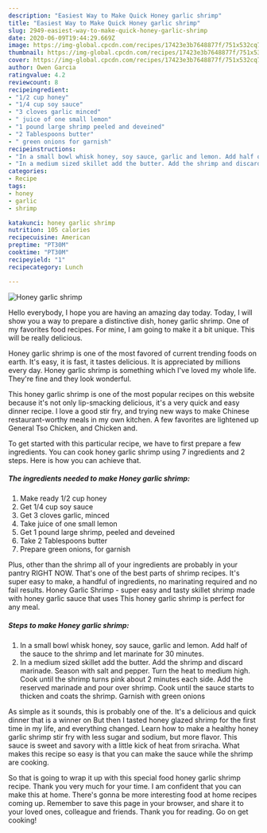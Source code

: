 ```yaml
---
description: "Easiest Way to Make Quick Honey garlic shrimp"
title: "Easiest Way to Make Quick Honey garlic shrimp"
slug: 2949-easiest-way-to-make-quick-honey-garlic-shrimp
date: 2020-06-09T19:44:29.669Z
image: https://img-global.cpcdn.com/recipes/17423e3b7648877f/751x532cq70/honey-garlic-shrimp-recipe-main-photo.jpg
thumbnail: https://img-global.cpcdn.com/recipes/17423e3b7648877f/751x532cq70/honey-garlic-shrimp-recipe-main-photo.jpg
cover: https://img-global.cpcdn.com/recipes/17423e3b7648877f/751x532cq70/honey-garlic-shrimp-recipe-main-photo.jpg
author: Owen Garcia
ratingvalue: 4.2
reviewcount: 8
recipeingredient:
- "1/2 cup honey"
- "1/4 cup soy sauce"
- "3 cloves garlic minced"
- " juice of one small lemon"
- "1 pound large shrimp peeled and deveined"
- "2 Tablespoons butter"
- " green onions for garnish"
recipeinstructions:
- "In a small bowl whisk honey, soy sauce, garlic and lemon. Add half of the sauce to the shrimp and let marinate for 30 minutes."
- "In a medium sized skillet add the butter. Add the shrimp and discard marinade. Season with salt and pepper. Turn the heat to medium high. Cook until the shrimp turns pink about 2 minutes each side. Add the reserved marinade and pour over shrimp. Cook until the sauce starts to thicken and coats the shrimp. Garnish with green onions"
categories:
- Recipe
tags:
- honey
- garlic
- shrimp

katakunci: honey garlic shrimp 
nutrition: 105 calories
recipecuisine: American
preptime: "PT30M"
cooktime: "PT30M"
recipeyield: "1"
recipecategory: Lunch

---
```



![Honey garlic shrimp](https://img-global.cpcdn.com/recipes/17423e3b7648877f/751x532cq70/honey-garlic-shrimp-recipe-main-photo.jpg)

Hello everybody, I hope you are having an amazing day today. Today, I will show you a way to prepare a distinctive dish, honey garlic shrimp. One of my favorites food recipes. For mine, I am going to make it a bit unique. This will be really delicious.

Honey garlic shrimp is one of the most favored of current trending foods on earth. It's easy, it is fast, it tastes delicious. It is appreciated by millions every day. Honey garlic shrimp is something which I've loved my whole life. They're fine and they look wonderful.

This honey garlic shrimp is one of the most popular recipes on this website because it&#39;s not only lip-smacking delicious, it&#39;s a very quick and easy dinner recipe. I love a good stir fry, and trying new ways to make Chinese restaurant-worthy meals in my own kitchen. A few favorites are lightened up General Tso Chicken, and Chicken and.


To get started with this particular recipe, we have to first prepare a few ingredients. You can cook honey garlic shrimp using 7 ingredients and 2 steps. Here is how you can achieve that.

<!--inarticleads1-->

##### The ingredients needed to make Honey garlic shrimp:

1. Make ready 1/2 cup honey
1. Get 1/4 cup soy sauce
1. Get 3 cloves garlic, minced
1. Take  juice of one small lemon
1. Get 1 pound large shrimp, peeled and deveined
1. Take 2 Tablespoons butter
1. Prepare  green onions, for garnish


Plus, other than the shrimp all of your ingredients are probably in your pantry RIGHT NOW. That&#39;s one of the best parts of shrimp recipes. It&#39;s super easy to make, a handful of ingredients, no marinating required and no fail results. Honey Garlic Shrimp - super easy and tasty skillet shrimp made with honey garlic sauce that uses This honey garlic shrimp is perfect for any meal. 

<!--inarticleads2-->

##### Steps to make Honey garlic shrimp:

1. In a small bowl whisk honey, soy sauce, garlic and lemon. Add half of the sauce to the shrimp and let marinate for 30 minutes.
1. In a medium sized skillet add the butter. Add the shrimp and discard marinade. Season with salt and pepper. Turn the heat to medium high. Cook until the shrimp turns pink about 2 minutes each side. Add the reserved marinade and pour over shrimp. Cook until the sauce starts to thicken and coats the shrimp. Garnish with green onions


As simple as it sounds, this is probably one of the. It&#39;s a delicious and quick dinner that is a winner on But then I tasted honey glazed shrimp for the first time in my life, and everything changed. Learn how to make a healthy honey garlic shrimp stir fry with less sugar and sodium, but more flavor. This sauce is sweet and savory with a little kick of heat from sriracha. What makes this recipe so easy is that you can make the sauce while the shrimp are cooking. 

So that is going to wrap it up with this special food honey garlic shrimp recipe. Thank you very much for your time. I am confident that you can make this at home. There's gonna be more interesting food at home recipes coming up. Remember to save this page in your browser, and share it to your loved ones, colleague and friends. Thank you for reading. Go on get cooking!
